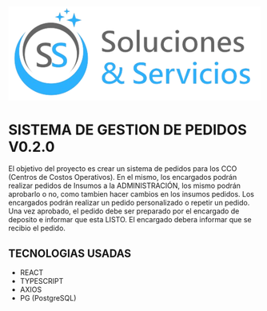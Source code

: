 
![alt text](https://raw.githubusercontent.com/LucasMacchi/SGP-SS/refs/heads/main/public/logo_big.webp)
# SISTEMA DE GESTION DE PEDIDOS V0.2.0

El objetivo del proyecto es crear un sistema de pedidos para los CCO (Centros de Costos Operativos). En el mismo, los encargados podrán realizar pedidos de Insumos a la ADMINISTRACIÓN, los mismo podrán aprobarlo o no, como tambien hacer cambios en los insumos pedidos. 
Los encargados podrán realizar un pedido personalizado o repetir un pedido.
Una vez aprobado, el pedido debe ser preparado por el encargado de deposito e informar que esta LISTO. El encargado debera informar que se recibio el pedido.

## TECNOLOGIAS USADAS
- REACT
- TYPESCRIPT
- AXIOS
- PG (PostgreSQL)
